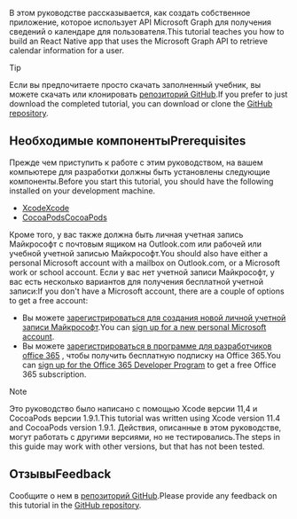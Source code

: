<!-- markdownlint-disable MD002 MD041 -->

<span data-ttu-id="a859f-101">В этом руководстве рассказывается, как создать собственное приложение, которое использует API Microsoft Graph для получения сведений о календаре для пользователя.</span><span class="sxs-lookup"><span data-stu-id="a859f-101">This tutorial teaches you how to build an React Native app that uses the Microsoft Graph API to retrieve calendar information for a user.</span></span>

> [!TIP]
> <span data-ttu-id="a859f-102">Если вы предпочитаете просто скачать заполненный учебник, вы можете скачать или клонировать [репозиторий GitHub](https://github.com/microsoftgraph/msgraph-training-ios-objectivec).</span><span class="sxs-lookup"><span data-stu-id="a859f-102">If you prefer to just download the completed tutorial, you can download or clone the [GitHub repository](https://github.com/microsoftgraph/msgraph-training-ios-objectivec).</span></span>

## <a name="prerequisites"></a><span data-ttu-id="a859f-103">Необходимые компоненты</span><span class="sxs-lookup"><span data-stu-id="a859f-103">Prerequisites</span></span>

<span data-ttu-id="a859f-104">Прежде чем приступить к работе с этим руководством, на вашем компьютере для разработки должны быть установлены следующие компоненты.</span><span class="sxs-lookup"><span data-stu-id="a859f-104">Before you start this tutorial, you should have the following installed on your development machine.</span></span>

- [<span data-ttu-id="a859f-105">Xcode</span><span class="sxs-lookup"><span data-stu-id="a859f-105">Xcode</span></span>](https://developer.apple.com/xcode/)
- [<span data-ttu-id="a859f-106">CocoaPods</span><span class="sxs-lookup"><span data-stu-id="a859f-106">CocoaPods</span></span>](https://cocoapods.org)

<span data-ttu-id="a859f-107">Кроме того, у вас также должна быть личная учетная запись Майкрософт с почтовым ящиком на Outlook.com или рабочей или учебной учетной записью Майкрософт.</span><span class="sxs-lookup"><span data-stu-id="a859f-107">You should also have either a personal Microsoft account with a mailbox on Outlook.com, or a Microsoft work or school account.</span></span> <span data-ttu-id="a859f-108">Если у вас нет учетной записи Майкрософт, у вас есть несколько вариантов для получения бесплатной учетной записи:</span><span class="sxs-lookup"><span data-stu-id="a859f-108">If you don't have a Microsoft account, there are a couple of options to get a free account:</span></span>

- <span data-ttu-id="a859f-109">Вы можете [зарегистрироваться для создания новой личной учетной записи Майкрософт](https://signup.live.com/signup?wa=wsignin1.0&rpsnv=12&ct=1454618383&rver=6.4.6456.0&wp=MBI_SSL_SHARED&wreply=https://mail.live.com/default.aspx&id=64855&cbcxt=mai&bk=1454618383&uiflavor=web&uaid=b213a65b4fdc484382b6622b3ecaa547&mkt=E-US&lc=1033&lic=1).</span><span class="sxs-lookup"><span data-stu-id="a859f-109">You can [sign up for a new personal Microsoft account](https://signup.live.com/signup?wa=wsignin1.0&rpsnv=12&ct=1454618383&rver=6.4.6456.0&wp=MBI_SSL_SHARED&wreply=https://mail.live.com/default.aspx&id=64855&cbcxt=mai&bk=1454618383&uiflavor=web&uaid=b213a65b4fdc484382b6622b3ecaa547&mkt=E-US&lc=1033&lic=1).</span></span>
- <span data-ttu-id="a859f-110">Вы можете [зарегистрироваться в программе для разработчиков office 365](https://developer.microsoft.com/office/dev-program) , чтобы получить бесплатную подписку на Office 365.</span><span class="sxs-lookup"><span data-stu-id="a859f-110">You can [sign up for the Office 365 Developer Program](https://developer.microsoft.com/office/dev-program) to get a free Office 365 subscription.</span></span>

> [!NOTE]
> <span data-ttu-id="a859f-111">Это руководство было написано с помощью Xcode версии 11,4 и CocoaPods версии 1.9.1.</span><span class="sxs-lookup"><span data-stu-id="a859f-111">This tutorial was written using Xcode version 11.4 and CocoaPods version 1.9.1.</span></span> <span data-ttu-id="a859f-112">Действия, описанные в этом руководстве, могут работать с другими версиями, но не тестировались.</span><span class="sxs-lookup"><span data-stu-id="a859f-112">The steps in this guide may work with other versions, but that has not been tested.</span></span>

## <a name="feedback"></a><span data-ttu-id="a859f-113">Отзывы</span><span class="sxs-lookup"><span data-stu-id="a859f-113">Feedback</span></span>

<span data-ttu-id="a859f-114">Сообщите о нем в [репозиторий GitHub](https://github.com/microsoftgraph/msgraph-training-ios-objectivec).</span><span class="sxs-lookup"><span data-stu-id="a859f-114">Please provide any feedback on this tutorial in the [GitHub repository](https://github.com/microsoftgraph/msgraph-training-ios-objectivec).</span></span>
